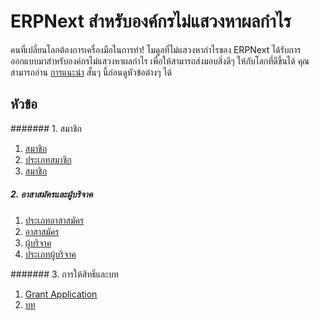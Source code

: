 <!-- add-breadcrumbs -->
# ERPNext สำหรับองค์กรไม่แสวงหาผลกำไร

คนที่เปลี่ยนโลกต้องการเครื่องมือในการทำ! โมดูลที่ไม่แสวงหากำไรของ ERPNext ได้รับการออกแบบมาสำหรับองค์กรไม่แสวงหาผลกำไร เพื่อให้สามารถส่งมอบสิ่งดีๆ ให้กับโลกที่ดีขึ้นได้ คุณสามารถอ่าน [การแนะนำ](/docs/user/manual/th/non_profit/introduction) สั้นๆ นี้ก่อนดูหัวข้อต่างๆ ได้

## หัวข้อ

####### 1. สมาชิก
1. [สมาชิก](/docs/user/manual/th/non_profit/member)
1. [ประเภทสมาชิก](/docs/user/manual/th/non_profit/membership_type)
1. [สมาชิก](/docs/user/manual/th/non_profit/membership)

##### 2. อาสาสมัครและผู้บริจาค
1. [ประเภทอาสาสมัคร](/docs/user/manual/th/non_profit/volunteer_type)
1. [อาสาสมัคร](/docs/user/manual/th/non_profit/volunteer)
1. [ผู้บริจาค](/docs/user/manual/th/non_profit/donor)
1. [ประเภทผู้บริจาค](/docs/user/manual/th/non_profit/donor_type)

####### 3. การให้สิทธิ์และบท
1. [Grant Application](/docs/user/manual/th/non_profit/grant-application/)
1. [บท](/docs/user/manual/th/non_profit/chapter)
